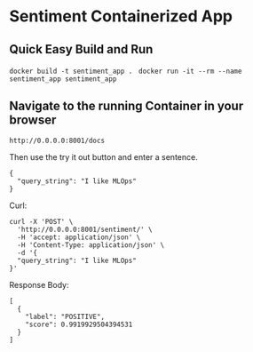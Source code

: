 
# Sentiment Containerized App


## Quick Easy Build and Run
`docker build -t sentiment_app . ` 
`docker run -it --rm --name sentiment_app sentiment_app`


## Navigate to the running Container in your browser
`http://0.0.0.0:8001/docs`

Then use the try it out button and enter a sentence.

```
{
  "query_string": "I like MLOps"
}
```

Curl:
```
curl -X 'POST' \
  'http://0.0.0.0:8001/sentiment/' \
  -H 'accept: application/json' \
  -H 'Content-Type: application/json' \
  -d '{
  "query_string": "I like MLOps"
}'
```

Response Body:
```
[
  {
    "label": "POSITIVE",
    "score": 0.9919929504394531
  }
]
```
